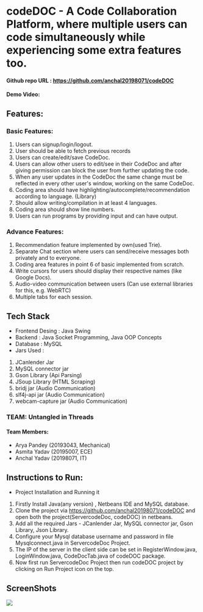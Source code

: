 # codeDOC - A Code Collaboration Platform, where multiple users can code simultaneously while experiencing some extra features too.

#### Github repo URL : https://github.com/anchal20198071/codeDOC
#### Demo Video: 

## Features: 
### Basic Features:
1. Users can signup/login/logout.
2. User should be able to fetch previous records
3. Users can create/edit/save CodeDoc.
4. Users can allow other users to edit/see in their CodeDoc and after giving permission can block the user from further updating the code.
5. When any user updates in the CodeDoc the same change must be reflected in every other user's window, working on the same CodeDoc.
6. Coding area should have highlighting/autocomplete/recommendation according to language. (Library)
7. Should allow writing/compilation in at least 4 languages.
8. Coding area should show line numbers.
9. Users can run programs by providing input and can have output.

### Advance Features:
1. Recommendation feature implemented by own(used Trie).
2. Separate Chat section where users can send/receive messages both privately and to everyone.
3. Coding area features in point 6 of basic implemented from scratch.
4. Write cursors for users should display their respective names (like Google Docs).
5. Audio-video communication between users (Can use external libraries for this, e.g. WebRTC)
6. Multiple tabs for each session.

## Tech Stack
- Frontend Desing : Java Swing
- Backend : Java Socket Programming, Java OOP Concepts
- Database : MySQL
- Jars Used : 
1. JCanlender Jar
2. MySQL connector jar
3. Gson Library (Api Parsing)
4. JSoup Library (HTML Scraping)
5. bridj jar (Audio Communication)
6. slf4j-api jar (Audio Communication)
7. webcam-capture jar (Audio Communication)

### TEAM: Untangled in Threads
#### Team Members:
- Arya Pandey (20193043, Mechanical)
- Asmita Yadav (20195007, ECE)
- Anchal Yadav (20198071, IT)

## Instructions to Run:
- Project Installation and Running it
1. Firstly Install Java(any version) , Netbeans IDE and MySQL database.
2. Clone the project via https://github.com/anchal20198071/codeDOC and open both the project(ServercodeDoc, codeDOC) in netbeans.
3. Add all the required Jars - JCanlender Jar, MySQL connector jar, Gson Library, Json Library.
4. Configure your Mysql database username and password in file Mysqlconnect.java in ServercodeDoc Project.
5. The IP of the server in the client side can be set in RegisterWindow.java, LoginWindow.java, CodeDocTab.java of codeDOC package.
6. Now first run ServercodeDoc Project then run codeDOC project by clicking on Run Project icon on the top.

## ScreenShots
<img src="https://user-images.githubusercontent.com/59894659/147441808-1c54faa2-f27f-4721-a306-c87b037a279d.png">
